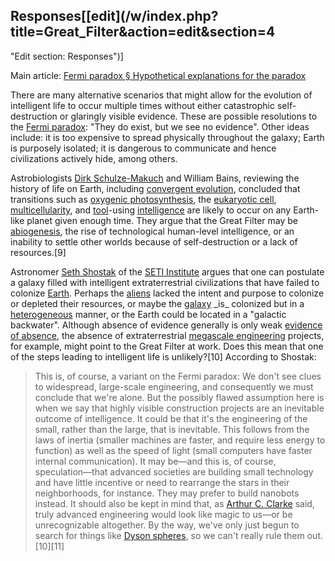 ## Responses[[edit](/w/index.php?title=Great\_Filter&action=edit&section=4
"Edit section: Responses")]

Main article: [Fermi paradox § Hypothetical explanations for the
paradox](/wiki/Fermi\_paradox#Hypothetical\_explanations\_for\_the\_paradox "Fermi
paradox")

There are many alternative scenarios that might allow for the evolution of
intelligent life to occur multiple times without either catastrophic self-
destruction or glaringly visible evidence. These are possible resolutions to
the [Fermi paradox](/wiki/Fermi\_paradox "Fermi paradox"): "They do exist, but
we see no evidence". Other ideas include: it is too expensive to spread
physically throughout the galaxy; Earth is purposely isolated; it is dangerous
to communicate and hence civilizations actively hide, among others.

Astrobiologists [Dirk Schulze-Makuch](/wiki/Dirk\_Schulze-Makuch "Dirk Schulze-
Makuch") and William Bains, reviewing the history of life on Earth, including
[convergent evolution](/wiki/Convergent\_evolution "Convergent evolution"),
concluded that transitions such as [oxygenic
photosynthesis](/wiki/Oxygenic\_photosynthesis "Oxygenic photosynthesis"), the
[eukaryotic cell](/wiki/Eukaryote "Eukaryote"),
[multicellularity](/wiki/Multicellularity "Multicellularity"), and
[tool](/wiki/Tool "Tool")-using [intelligence](/wiki/Intelligence
"Intelligence") are likely to occur on any Earth-like planet given enough
time. They argue that the Great Filter may be [abiogenesis](/wiki/Abiogenesis
"Abiogenesis"), the rise of technological human-level intelligence, or an
inability to settle other worlds because of self-destruction or a lack of
resources.[9]

Astronomer [Seth Shostak](/wiki/Seth\_Shostak "Seth Shostak") of the [SETI
Institute](/wiki/SETI\_Institute "SETI Institute") argues that one can
postulate a galaxy filled with intelligent extraterrestrial civilizations that
have failed to colonize [Earth](/wiki/Earth "Earth"). Perhaps the
[aliens](/wiki/Extraterrestrial\_life "Extraterrestrial life") lacked the
intent and purpose to colonize or depleted their resources, or maybe the
[galaxy](/wiki/Galaxy "Galaxy") \_is\_ colonized but in a
[heterogeneous](/wiki/Heterogeneous "Heterogeneous") manner, or the Earth
could be located in a "galactic backwater". Although absence of evidence
generally is only weak [evidence of absence](/wiki/Evidence\_of\_absence
"Evidence of absence"), the absence of extraterrestrial [megascale
engineering](/wiki/Megascale\_engineering "Megascale engineering") projects,
for example, might point to the Great Filter at work. Does this mean that one
of the steps leading to intelligent life is unlikely?[10] According to
Shostak:

> This is, of course, a variant on the Fermi paradox: We don't see clues to
> widespread, large-scale engineering, and consequently we must conclude that
> we're alone. But the possibly flawed assumption here is when we say that
> highly visible construction projects are an inevitable outcome of
> intelligence. It could be that it's the engineering of the small, rather
> than the large, that is inevitable. This follows from the laws of inertia
> (smaller machines are faster, and require less energy to function) as well
> as the speed of light (small computers have faster internal communication).
> It may be—and this is, of course, speculation—that advanced societies are
> building small technology and have little incentive or need to rearrange the
> stars in their neighborhoods, for instance. They may prefer to build
> nanobots instead. It should also be kept in mind that, as [Arthur C.
> Clarke](/wiki/Arthur\_C.\_Clarke "Arthur C. Clarke") said, truly advanced
> engineering would look like magic to us—or be unrecognizable altogether. By
> the way, we've only just begun to search for things like [Dyson
> spheres](/wiki/Dyson\_sphere "Dyson sphere"), so we can't really rule them
> out.[10][11]
